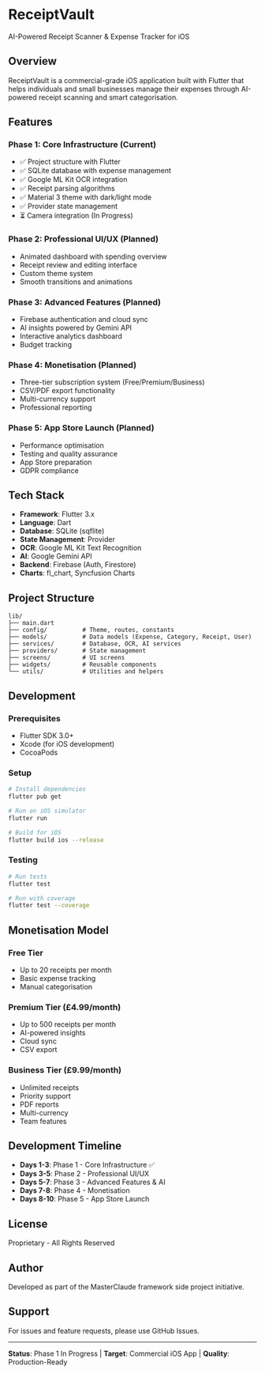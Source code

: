 # ReceiptVault

AI-Powered Receipt Scanner & Expense Tracker for iOS

## Overview

ReceiptVault is a commercial-grade iOS application built with Flutter that helps individuals and small businesses manage their expenses through AI-powered receipt scanning and smart categorisation.

## Features

### Phase 1: Core Infrastructure (Current)
- ✅ Project structure with Flutter
- ✅ SQLite database with expense management
- ✅ Google ML Kit OCR integration
- ✅ Receipt parsing algorithms
- ✅ Material 3 theme with dark/light mode
- ✅ Provider state management
- ⏳ Camera integration (In Progress)

### Phase 2: Professional UI/UX (Planned)
- Animated dashboard with spending overview
- Receipt review and editing interface
- Custom theme system
- Smooth transitions and animations

### Phase 3: Advanced Features (Planned)
- Firebase authentication and cloud sync
- AI insights powered by Gemini API
- Interactive analytics dashboard
- Budget tracking

### Phase 4: Monetisation (Planned)
- Three-tier subscription system (Free/Premium/Business)
- CSV/PDF export functionality
- Multi-currency support
- Professional reporting

### Phase 5: App Store Launch (Planned)
- Performance optimisation
- Testing and quality assurance
- App Store preparation
- GDPR compliance

## Tech Stack

- **Framework**: Flutter 3.x
- **Language**: Dart
- **Database**: SQLite (sqflite)
- **State Management**: Provider
- **OCR**: Google ML Kit Text Recognition
- **AI**: Google Gemini API
- **Backend**: Firebase (Auth, Firestore)
- **Charts**: fl_chart, Syncfusion Charts

## Project Structure

```
lib/
├── main.dart
├── config/          # Theme, routes, constants
├── models/          # Data models (Expense, Category, Receipt, User)
├── services/        # Database, OCR, AI services
├── providers/       # State management
├── screens/         # UI screens
├── widgets/         # Reusable components
└── utils/           # Utilities and helpers
```

## Development

### Prerequisites
- Flutter SDK 3.0+
- Xcode (for iOS development)
- CocoaPods

### Setup
```bash
# Install dependencies
flutter pub get

# Run on iOS simulator
flutter run

# Build for iOS
flutter build ios --release
```

### Testing
```bash
# Run tests
flutter test

# Run with coverage
flutter test --coverage
```

## Monetisation Model

### Free Tier
- Up to 20 receipts per month
- Basic expense tracking
- Manual categorisation

### Premium Tier (£4.99/month)
- Up to 500 receipts per month
- AI-powered insights
- Cloud sync
- CSV export

### Business Tier (£9.99/month)
- Unlimited receipts
- Priority support
- PDF reports
- Multi-currency
- Team features

## Development Timeline

- **Days 1-3**: Phase 1 - Core Infrastructure ✅
- **Days 3-5**: Phase 2 - Professional UI/UX
- **Days 5-7**: Phase 3 - Advanced Features & AI
- **Days 7-8**: Phase 4 - Monetisation
- **Days 8-10**: Phase 5 - App Store Launch

## License

Proprietary - All Rights Reserved

## Author

Developed as part of the MasterClaude framework side project initiative.

## Support

For issues and feature requests, please use GitHub Issues.

---

**Status**: Phase 1 In Progress | **Target**: Commercial iOS App | **Quality**: Production-Ready